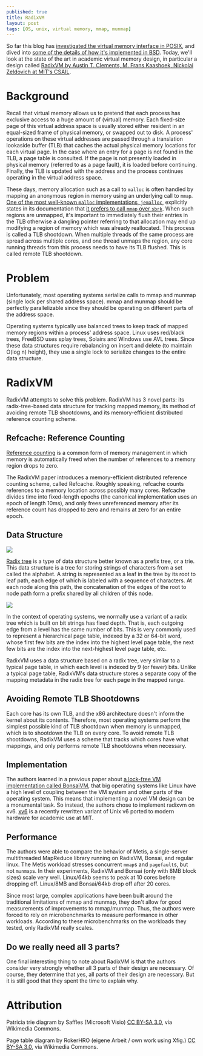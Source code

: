 ```yaml
---
published: true
title: RadixVM
layout: post
tags: [OS, unix, virtual memory, mmap, munmap]
---
```


So far this blog has [investigated the virtual memory interface in POSIX](/2016/02/01/posix-memory-management/), and dived into [some of the details of how it's implemented in BSD](/2016/02/02/BSD-virtual-memory/).  Today, we'll look at the state of the art in academic virtual memory design, in particular a design called [RadixVM by Austin T. Clements, M. Frans Kaashoek, Nickolai Zeldovich at MIT's CSAIL](https://people.csail.mit.edu/nickolai/papers/clements-radixvm-2014-08-05.pdf).

# Background

Recall that virtual memory allows us to pretend that each process has exclusive access to a huge amount of (virtual) memory.  Each fixed-size page of this virtual address space is usually stored either resident in an equal-sized frame of physical memory, or swapped out to disk.  A process' operations on these virtual addresses are passed through a translation lookaside buffer (TLB) that caches the actual physical memory locations for each virtual page.  In the case where an entry for a page is not found in the TLB, a page table is consulted.  If the page is not presently loaded in physical memory (referred to as a page fault), it is loaded before continuing.  Finally, the TLB is updated with the address and the process continues operating in the virtual address space.

These days, memory allocation such as a call to `malloc` is often handled by mapping an anonymous region in memory using an underlying call to `mmap`.  [One of the most well-known `malloc` implementations, `jemalloc`](http://www.canonware.com/jemalloc/), explicitly states in its documentation that [it prefers to call `mmap` over `sbrk`](http://www.canonware.com/download/jemalloc/jemalloc-latest/doc/jemalloc.html).  When such regions are unmapped, it's important to immediately flush their entries in the TLB otherwise a dangling pointer referring to that allocation may end up modifying a region of memory which was already reallocated.  This process is called a TLB shootdown.  When multiple threads of the same process are spread across multiple cores, and one thread unmaps the region, any core running threads from this process needs to have its TLB flushed.  This is called remote TLB shootdown.

# Problem

Unfortunately, most operating systems serialize calls to mmap and munmap (single lock per shared address space).  mmap and munmap should be perfectly parallelizable since they should be operating on different parts of the address space.

Operating systems typically use balanced trees to keep track of mapped memory regions within a process' address space.  Linux uses red/black trees, FreeBSD uses splay trees, Solairs and Windows use AVL trees.  Since these data structures require rebalancing on insert and delete (to maintain O(log n) height), they use a single lock to serialize changes to the entire data structure.

# RadixVM

RadixVM attempts to solve this problem.  RadixVM has 3 novel parts: its radix-tree-based data structure for tracking mapped memory, its method of avoiding remote TLB shootdowns, and its memory-efficient distributed reference counting scheme.

## Refcache: Reference Counting

[Reference counting](https://en.wikipedia.org/wiki/Reference_counting) is a common form of memory management in which memory is automatically freed when the number of references to a memory region drops to zero.

The RadixVM paper introduces a memory-efficient distributed reference counting scheme, called Refcache.  Roughly speaking, refcache counts references to a memory location across possibly many cores.  Refcache divides time into fixed-length epochs (the canonical implementation uses an epoch of length 10ms), and only frees unreferenced memory after its reference count has dropped to zero and remains at zero for an entire epoch.

## Data Structure

![](https://upload.wikimedia.org/wikipedia/commons/6/63/An_example_of_how_to_find_a_string_in_a_Patricia_trie.png)

[Radix tree](https://en.wikipedia.org/wiki/Radix_tree) is a type of data structure better known as a prefix tree, or a trie.  This data structure is a tree for storing strings of characters from a set called the alphabet.  A string is represented as a leaf in the tree by its root to leaf path, each edge of which is labeled with a sequence of characters.  At each node along this path, the concatenation of the edges of the root to node path form a prefix shared by all children of this node.

![](https://upload.wikimedia.org/wikipedia/commons/thumb/8/8e/X86_Paging_4K.svg/512px-X86_Paging_4K.svg.png)

In the context of operating systems, we normally use a variant of a radix tree which is built on bit strings has fixed depth.  That is, each outgoing edge from a level has the same number of bits.  This is very commonly used to represent a hierarchical page table, indexed by a 32 or 64-bit word, whose first few bits are the index into the highest level page table, the next few bits are the index into the next-highest level page table, etc.

RadixVM uses a data structure based on a radix tree, very similar to a typical page table, in which each level is indexed by 9 (or fewer) bits.  Unlike a typical page table, RadixVM's data structure stores a separate copy of the mapping metadata in the radix tree for each page in the mapped range.

## Avoiding Remote TLB Shootdowns

Each core has its own TLB, and the x86 architecture doesn't inform the kernel about its contents.  Therefore, most operating systems perform the simplest possible kind of TLB shootdown when memory is unmapped, which is to shootdown the TLB on every core.  To avoid remote TLB shootdowns, RadixVM uses a scheme that tracks which cores have what mappings, and only performs remote TLB shootdowns when necessary.

## Implementation

The authors learned in a previous paper about [a lock-free VM implementation called BonsaiVM](https://people.csail.mit.edu/nickolai/papers/clements-bonsai.pdf), that big operating systems like Linux have a high level of coupling between the VM system and other parts of the operating system.  This means that implementing a novel VM design can be a monumental task.  So instead, the authors chose to implement radixvm on xv6.  [xv6](https://pdos.csail.mit.edu/6.828/2014/xv6.html) is a recently rewritten variant of Unix v6 ported to modern hardware for academic use at MIT.

## Performance

The authors were able to compare the behavior of Metis, a single-server multithreaded MapReduce library running on RadixVM, Bonsai, and regular linux.  The Metis workload stresses concurrent `mmap`s and `pagefault`s, but not `munmap`s.  In their experiments, RadixVM and Bonsai (only with 8MB block sizes) scale very well.  Linux/64kb seems to peak at 10 cores before dropping off.  Linux/8MB and Bonsai/64kb drop off after 20 cores.

Since most large, complex applications have been built around the traditional limitations of mmap and munmap, they don't allow for good measurements of improvements to mmap/munmap.  Thus, the authors were forced to rely on microbenchmarks to measure performance in other workloads.  According to these microbenchmarks on the workloads they tested, only RadixVM really scales.

## Do we really need all 3 parts?

One final interesting thing to note about RadixVM is that the authors consider very strongly whether all 3 parts of their design are necessary.  Of course, they determine that yes, all parts of their design are necessary.  But it is still good that they spent the time to explain why.

# Attribution

Patricia trie diagram by Saffles (Microsoft Visio) [CC BY-SA 3.0](http://creativecommons.org/licenses/by-sa/3.0), via Wikimedia Commons.

Page table diagram by RokerHRO (eigene Arbeit / own work using Xfig.) [CC BY-SA 3.0](http://creativecommons.org/licenses/by-sa/3.0), via Wikimedia Commons.
